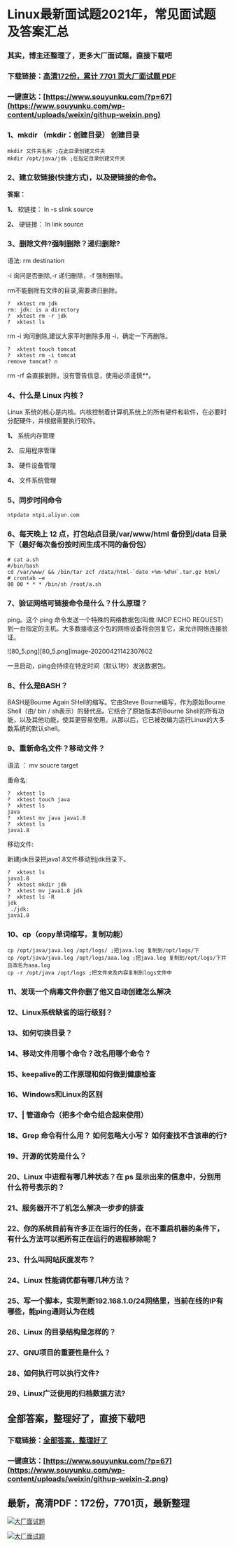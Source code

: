 # Linux最新面试题2021年，常见面试题及答案汇总

### 其实，博主还整理了，更多大厂面试题，直接下载吧

### 下载链接：[高清172份，累计 7701 页大厂面试题  PDF](https://github.com/souyunku/DevBooks/blob/master/docs/index.md)

### 一键直达：[https://www.souyunku.com/?p=67](https://www.souyunku.com/wp-content/uploads/weixin/githup-weixin.png)



### 1、mkdir （mkdir：创建目录） 创建目录

```
mkdir 文件夹名称 ;在此目录创建文件夹
mkdir /opt/java/jdk ;在指定目录创建文件夹
```


### 2、建立软链接(快捷方式)，以及硬链接的命令。

**答案：**

**1、** 软链接： ln -s slink source

**2、** 硬链接： ln link source


### 3、删除文件?强制删除？递归删除?

语法: rm destination

-i 询问是否删除,-r 递归删除，-f 强制删除。

rm不能删除有文件的目录,需要递归删除。

```
?  xktest rm jdk
rm: jdk: is a directory
?  xktest rm -r jdk
?  xktest ls
```

rm -i 询问删除,建议大家平时删除多用 -i，确定一下再删除。

```
?  xktest touch tomcat
?  xktest rm -i tomcat
remove tomcat? n
```

rm -rf 会直接删除，没有警告信息，使用必须谨慎**。


### 4、什么是 Linux 内核？

Linux 系统的核心是内核。内核控制着计算机系统上的所有硬件和软件，在必要时分配硬件，并根据需要执行软件。

**1、** 系统内存管理

**2、** 应用程序管理

**3、** 硬件设备管理

**4、** 文件系统管理


### 5、同步时间命令

```
ntpdate ntp1.aliyun.com
```


### 6、每天晚上 12 点，打包站点目录/var/www/html 备份到/data 目录下（最好每次备份按时间生成不同的备份包）

```
# cat a.sh 
#/bin/bash
cd /var/www/ && /bin/tar zcf /data/html-`date +%m-%d%H`.tar.gz html/
# crontab –e
00 00 * * * /bin/sh /root/a.sh
```



### 7、验证网络可链接命令是什么？什么原理？

ping。这个 ping 命令发送一个特殊的网络数据包(叫做 IMCP ECHO REQUEST)到一台指定的主机。大多数接收这个包的网络设备将会回复它，来允许网络连接验证。

![80_5.png][80_5.png]image-20200421142307602

一旦启动，ping会持续在特定时间（默认1秒）发送数据包。


### 8、什么是BASH？

BASH是Bourne Again SHell的缩写。它由Steve Bourne编写，作为原始Bourne Shell（由/ bin / sh表示）的替代品。它结合了原始版本的Bourne Shell的所有功能，以及其他功能，使其更容易使用。从那以后，它已被改编为运行Linux的大多数系统的默认shell。


### 9、重新命名文件？移动文件？

语法 ： mv soucre target

重命名:

```
?  xktest ls
?  xktest touch java
?  xktest ls
java
?  xktest mv java java1.8
?  xktest ls
java1.8
```

移动文件:

新建jdk目录把java1.8文件移动到jdk目录下。

```
?  xktest ls
java1.8
?  xktest mkdir jdk
?  xktest mv java1.8 jdk
?  xktest ls -R
jdk
 ./jdk:
java1.8
```


### 10、cp（copy单词缩写，复制功能）

```
cp /opt/java/java.log /opt/logs/ ;把java.log 复制到/opt/logs/下
cp /opt/java/java.log /opt/logs/aaa.log ;把java.log 复制到/opt/logs/下并且改名为aaa.log
cp -r /opt/java /opt/logs ;把文件夹及内容复制到logs文件中
```


### 11、发现一个病毒文件你删了他又自动创建怎么解决
### 12、Linux系统缺省的运行级别？
### 13、如何切换目录？
### 14、移动文件用哪个命令？改名用哪个命令？
### 15、keepalive的工作原理和如何做到健康检查
### 16、Windows和Linux的区别
### 17、| 管道命令（把多个命令组合起来使用）
### 18、Grep 命令有什么用？ 如何忽略大小写？ 如何查找不含该串的行?
### 19、开源的优势是什么？
### 20、Linux 中进程有哪几种状态？在 ps 显示出来的信息中，分别用什么符号表示的？
### 21、服务器开不了机怎么解决一步步的排查
### 22、你的系统目前有许多正在运行的任务，在不重启机器的条件下，有什么方法可以把所有正在运行的进程移除呢？
### 23、什么叫网站灰度发布？
### 24、Linux 性能调优都有哪几种方法？
### 25、写一个脚本，实现判断192.168.1.0/24网络里，当前在线的IP有哪些，能ping通则认为在线
### 26、Linux 的目录结构是怎样的？
### 27、GNU项目的重要性是什么？
### 28、如何执行可以执行文件?
### 29、Linux广泛使用的归档数据方法?




## 全部答案，整理好了，直接下载吧

### 下载链接：[全部答案，整理好了](https://www.souyunku.com/wp-content/uploads/weixin/githup-weixin-2.png)

### 一键直达：[https://www.souyunku.com/?p=67](https://www.souyunku.com/wp-content/uploads/weixin/githup-weixin-2.png)


## 最新，高清PDF：172份，7701页，最新整理

[![大厂面试题](https://www.souyunku.com/wp-content/uploads/weixin/mst.png "架构师专栏")](https://www.souyunku.com/wp-content/uploads/weixin/githup-weixin.png "架构师专栏")

[![大厂面试题](https://www.souyunku.com/wp-content/uploads/weixin/githup-weixin.png "架构师专栏")](https://www.souyunku.com/wp-content/uploads/weixin/githup-weixin.png "架构师专栏")
